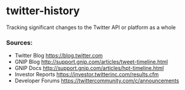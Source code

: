 # twitter-history
Tracking significant changes to the Twitter API or platform as a whole

### Sources:

* Twitter Blog https://blog.twitter.com
* GNIP Blog http://support.gnip.com/articles/tweet-timeline.html
* GNIP Docs http://support.gnip.com/articles/hpt-timeline.html
* Investor Reports https://investor.twitterinc.com/results.cfm
* Developer Forums https://twittercommunity.com/c/announcements
